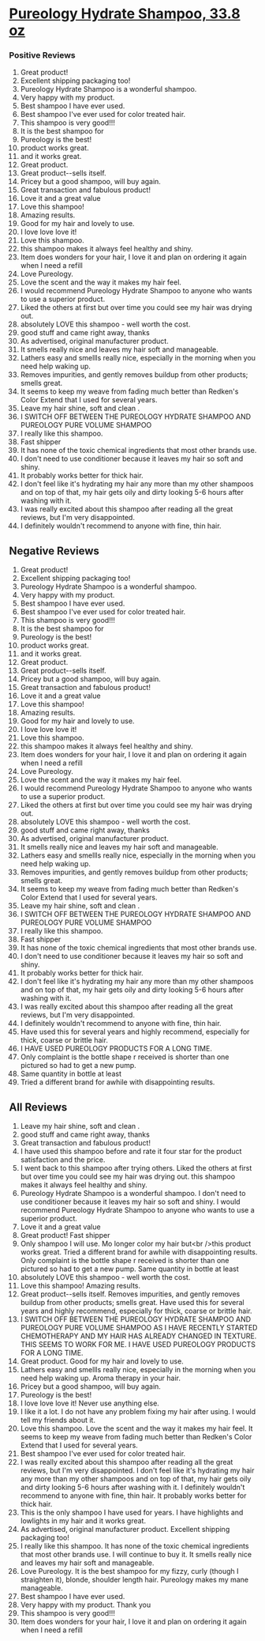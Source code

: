 # [Pureology Hydrate Shampoo, 33.8 oz](https://products.checkmycream.com/products/Pureology-Hydrate-Shampoo-33.8-oz.html)

### Positive Reviews

<ol>
      <li>Great product!  </li>
      <li>Excellent shipping packaging too!</li>
      <li>Pureology Hydrate Shampoo is a wonderful shampoo.  </li>
      <li>Very happy with my product.</li>
      <li>Best shampoo I have ever used.</li>
      <li>Best shampoo I&#x27;ve ever used for color treated hair.</li>
      <li>This shampoo is very good!!!</li>
      <li>It is the best shampoo for</li>
      <li>Pureology is the best!</li>
      <li>product works great.</li>
      <li>and it works great.</li>
      <li>Great product.</li>
      <li>Great product--sells itself.</li>
      <li>Pricey but a good shampoo, will buy again.</li>
      <li>Great transaction and fabulous product!</li>
      <li>Love it and a great value</li>
      <li>Love this shampoo!</li>
      <li>Amazing results.</li>
      <li>Good for my hair and lovely to use.</li>
      <li>I love love love it!  </li>
      <li>Love this shampoo.</li>
      <li>this shampoo makes it always feel healthy and shiny.</li>
      <li>Item does wonders for your hair, I love it and plan on ordering it again when I need a refill</li>
      <li>Love Pureology.  </li>
      <li>Love the scent and the way it makes my hair feel.</li>
      <li>I would recommend Pureology Hydrate Shampoo to anyone who wants to use a superior product.</li>
      <li>Liked the others at first but over time you could see my hair was drying out.</li>
      <li>absolutely LOVE this shampoo - well worth the cost.</li>
      <li>good stuff and came right away, thanks</li>
      <li>As advertised, original manufacturer product.  </li>
      <li>It smells really nice and leaves my hair soft and manageable.</li>
      <li>Lathers easy and smellls really nice, especially in the morning when you need help waking up.</li>
      <li>Removes impurities, and gently removes buildup from other products; smells great.</li>
      <li>It seems to keep my weave from fading much better than Redken&#x27;s Color Extend that I used for several years.</li>
      <li>Leave my hair shine, soft and clean .</li>
      <li>I SWITCH OFF BETWEEN THE PUREOLOGY HYDRATE SHAMPOO AND PUREOLOGY PURE VOLUME SHAMPOO</li>
      <li>I really like this shampoo.</li>
      <li>Fast shipper</li>
      <li>It has none of the toxic chemical ingredients that most other brands use.</li>
      <li>I don&#x27;t need to use conditioner because it leaves my hair so soft and shiny.  </li>
      <li>It probably works better for thick hair.</li>
      <li>I don&#x27;t feel like it&#x27;s hydrating my hair any more than my other shampoos and on top of that, my hair gets oily and dirty looking 5-6 hours after washing with it.</li>
      <li>I was really excited about this shampoo after reading all the great reviews, but I&#x27;m very disappointed.</li>
      <li>I definitely wouldn&#x27;t recommend to anyone with fine, thin hair.</li>
</ol>


<h2>Negative Reviews</h2>
<ol>
<li> Great product!  </li>
<li> Excellent shipping packaging too!</li>
<li> Pureology Hydrate Shampoo is a wonderful shampoo.  </li>
<li> Very happy with my product.</li>
<li> Best shampoo I have ever used.</li>
<li> Best shampoo I&#x27;ve ever used for color treated hair.</li>
<li> This shampoo is very good!!!</li>
<li> It is the best shampoo for</li>
<li> Pureology is the best!</li>
<li> product works great.</li>
<li> and it works great.</li>
<li> Great product.</li>
<li> Great product--sells itself.</li>
<li> Pricey but a good shampoo, will buy again.</li>
<li> Great transaction and fabulous product!</li>
<li> Love it and a great value</li>
<li> Love this shampoo!</li>
<li> Amazing results.</li>
<li> Good for my hair and lovely to use.</li>
<li> I love love love it!  </li>
<li> Love this shampoo.</li>
<li> this shampoo makes it always feel healthy and shiny.</li>
<li> Item does wonders for your hair, I love it and plan on ordering it again when I need a refill</li>
<li> Love Pureology.  </li>
<li> Love the scent and the way it makes my hair feel.</li>
<li> I would recommend Pureology Hydrate Shampoo to anyone who wants to use a superior product.</li>
<li> Liked the others at first but over time you could see my hair was drying out.</li>
<li> absolutely LOVE this shampoo - well worth the cost.</li>
<li> good stuff and came right away, thanks</li>
<li> As advertised, original manufacturer product.  </li>
<li> It smells really nice and leaves my hair soft and manageable.</li>
<li> Lathers easy and smellls really nice, especially in the morning when you need help waking up.</li>
<li> Removes impurities, and gently removes buildup from other products; smells great.</li>
<li> It seems to keep my weave from fading much better than Redken&#x27;s Color Extend that I used for several years.</li>
<li> Leave my hair shine, soft and clean .</li>
<li> I SWITCH OFF BETWEEN THE PUREOLOGY HYDRATE SHAMPOO AND PUREOLOGY PURE VOLUME SHAMPOO</li>
<li> I really like this shampoo.</li>
<li> Fast shipper</li>
<li> It has none of the toxic chemical ingredients that most other brands use.</li>
<li> I don&#x27;t need to use conditioner because it leaves my hair so soft and shiny.  </li>
<li> It probably works better for thick hair.</li>
<li> I don&#x27;t feel like it&#x27;s hydrating my hair any more than my other shampoos and on top of that, my hair gets oily and dirty looking 5-6 hours after washing with it.</li>
<li> I was really excited about this shampoo after reading all the great reviews, but I&#x27;m very disappointed.</li>
<li> I definitely wouldn&#x27;t recommend to anyone with fine, thin hair.</li>
<li> Have used this for several years and highly recommend, especially for thick, coarse or brittle hair.</li>
<li> I HAVE USED PUREOLOGY PRODUCTS FOR A LONG TIME.</li>
<li> Only complaint is the bottle shape r received is shorter than one pictured so had to get a new pump.</li>
<li> Same quantity in bottle at least</li>
<li> Tried a different brand for awhile with disappointing results.  </li>
</ol>

<h2>All Reviews</h2>

<ol>
    <li> Leave my hair shine, soft and clean .</li>
    <li> good stuff and came right away, thanks</li>
    <li> Great transaction and fabulous product!</li>
    <li> I have used this shampoo before and rate it four star for the product satisfaction and the price.</li>
    <li> I went back to this shampoo after trying others. Liked the others at first but over time you could see my hair was drying out. this shampoo makes it always feel healthy and shiny.</li>
    <li> Pureology Hydrate Shampoo is a wonderful shampoo.  I don&#x27;t need to use conditioner because it leaves my hair so soft and shiny.  I would recommend Pureology Hydrate Shampoo to anyone who wants to use a superior product.</li>
    <li> Love it and a great value</li>
    <li> Great product!  Fast shipper</li>
    <li> Only shampoo I will use.  Mo longer color my hair but&lt;br /&gt;this product works great. Tried a different brand for awhile with disappointing results.  Only complaint is the bottle shape r received is shorter than one pictured so had to get a new pump. Same quantity in bottle at least</li>
    <li> absolutely LOVE this shampoo - well worth the cost.</li>
    <li> Love this shampoo! Amazing results.</li>
    <li> Great product--sells itself. Removes impurities, and gently removes buildup from other products; smells great. Have used this for several years and highly recommend, especially for thick, coarse or brittle hair.</li>
    <li> I SWITCH OFF BETWEEN THE PUREOLOGY HYDRATE SHAMPOO AND PUREOLOGY PURE VOLUME SHAMPOO AS I HAVE RECENTLY STARTED CHEMOTHERAPY AND MY HAIR HAS ALREADY CHANGED IN TEXTURE. THIS SEEMS TO WORK FOR ME. I HAVE USED PUREOLOGY PRODUCTS FOR A LONG TIME.</li>
    <li> Great product. Good for my hair and lovely to use.</li>
    <li> Lathers easy and smellls really nice, especially in the morning when you need help waking up. Aroma therapy in your hair.</li>
    <li> Pricey but a good shampoo, will buy again.</li>
    <li> Pureology is the best!</li>
    <li> I love love love it!  Never use anything else.</li>
    <li> I like it a lot.  I do not have any problem fixing my hair after using. I would tell my friends about it.</li>
    <li> Love this shampoo. Love the scent and the way it makes my hair feel. It seems to keep my weave from fading much better than Redken&#x27;s Color Extend that I used for several years.</li>
    <li> Best shampoo I&#x27;ve ever used for color treated hair.</li>
    <li> I was really excited about this shampoo after reading all the great reviews, but I&#x27;m very disappointed. I don&#x27;t feel like it&#x27;s hydrating my hair any more than my other shampoos and on top of that, my hair gets oily and dirty looking 5-6 hours after washing with it. I definitely wouldn&#x27;t recommend to anyone with fine, thin hair. It probably works better for thick hair.</li>
    <li> This is the only shampoo I  have used for years. I have highlights and lowlights in my hair and it works great.</li>
    <li> As advertised, original manufacturer product.  Excellent shipping packaging too!</li>
    <li> I really like this shampoo. It has none of the toxic chemical ingredients that most other brands use. I will continue to buy it. It smells really nice and leaves my hair soft and manageable.</li>
    <li> Love Pureology.  It is the best shampoo for my fizzy, curly (though I straighten it), blonde, shoulder length hair.  Pureology makes my mane manageable.</li>
    <li> Best shampoo I have ever used.</li>
    <li> Very happy with my product. Thank you</li>
    <li> This shampoo is very good!!!</li>
    <li> Item does wonders for your hair, I love it and plan on ordering it again when I need a refill</li>
</ol>




